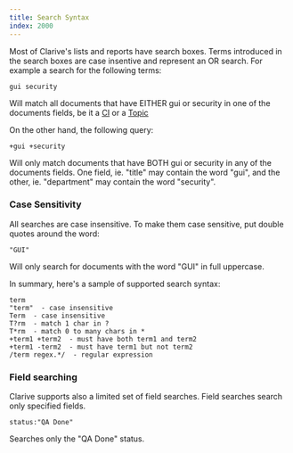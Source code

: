 ```yaml
---
title: Search Syntax
index: 2000
---
```


Most of Clarive's lists and reports have search boxes. Terms
introduced in the search boxes are case insentive and represent an OR search.
For example a search for the following terms:

    gui security

Will match all documents that have EITHER gui or security in one
of the documents fields, be it a [CI](concepts/ci) or a [Topic](concepts/topic)

On the other hand, the following query:

    +gui +security

Will only match documents that have BOTH gui or security in any
of the documents fields. One field, ie. "title" may contain the word "gui", 
and the other, ie. "department" may contain the word "security". 

### Case Sensitivity

All searches are case insensitive. To make them case sensitive, 
put double quotes around the word:

    "GUI"

Will only search for documents with the word "GUI" in full uppercase.

In summary, here's a sample of supported search syntax:

    term
    "term"  - case insensitive
    Term  - case insensitive
    T?rm  - match 1 char in ?
    T*rm  - match 0 to many chars in *
    +term1 +term2  - must have both term1 and term2
    +term1 -term2  - must have term1 but not term2
    /term regex.*/  - regular expression


### Field searching

Clarive supports also a limited set of 
field searches. Field searches search only specified fields.

    status:"QA Done"

Searches only the "QA Done" status.

